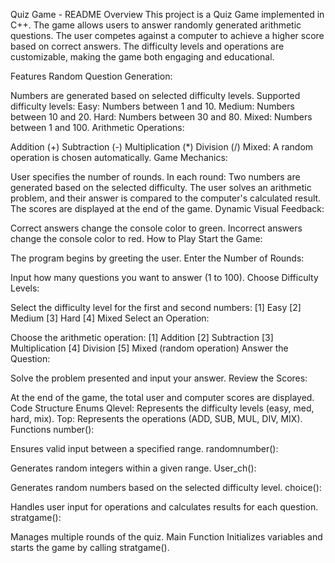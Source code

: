 Quiz Game - README
Overview
This project is a Quiz Game implemented in C++. The game allows users to answer randomly generated arithmetic questions. The user competes against a computer to achieve a higher score based on correct answers. The difficulty levels and operations are customizable, making the game both engaging and educational.

Features
Random Question Generation:

Numbers are generated based on selected difficulty levels.
Supported difficulty levels:
Easy: Numbers between 1 and 10.
Medium: Numbers between 10 and 20.
Hard: Numbers between 30 and 80.
Mixed: Numbers between 1 and 100.
Arithmetic Operations:

Addition (+)
Subtraction (-)
Multiplication (*)
Division (/)
Mixed: A random operation is chosen automatically.
Game Mechanics:

User specifies the number of rounds.
In each round:
Two numbers are generated based on the selected difficulty.
The user solves an arithmetic problem, and their answer is compared to the computer's calculated result.
The scores are displayed at the end of the game.
Dynamic Visual Feedback:

Correct answers change the console color to green.
Incorrect answers change the console color to red.
How to Play
Start the Game:

The program begins by greeting the user.
Enter the Number of Rounds:

Input how many questions you want to answer (1 to 100).
Choose Difficulty Levels:

Select the difficulty level for the first and second numbers:
[1] Easy
[2] Medium
[3] Hard
[4] Mixed
Select an Operation:

Choose the arithmetic operation:
[1] Addition
[2] Subtraction
[3] Multiplication
[4] Division
[5] Mixed (random operation)
Answer the Question:

Solve the problem presented and input your answer.
Review the Scores:

At the end of the game, the total user and computer scores are displayed.
Code Structure
Enums
Qlevel: Represents the difficulty levels (easy, med, hard, mix).
Top: Represents the operations (ADD, SUB, MUL, DIV, MIX).
Functions
number():

Ensures valid input between a specified range.
randomnumber():

Generates random integers within a given range.
User_ch():

Generates random numbers based on the selected difficulty level.
choice():

Handles user input for operations and calculates results for each question.
stratgame():

Manages multiple rounds of the quiz.
Main Function
Initializes variables and starts the game by calling stratgame().
